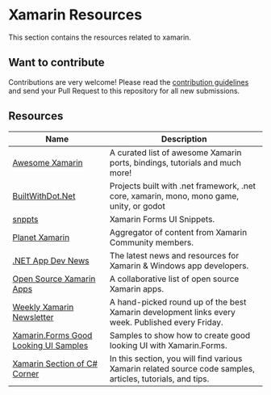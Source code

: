 # Xamarin Resources

This section contains the resources related to xamarin.

## Want to contribute

Contributions are very welcome! Please read the [contribution guidelines](contributing-guidelines.md) and send your Pull Request to this repository for all new submissions.

## Resources

Name | Description
------------ | -------
[Awesome Xamarin](https://github.com/XamSome/awesome-xamarin) | A curated list of awesome Xamarin ports, bindings, tutorials and much more!
[BuiltWithDot.Net](https://builtwithdot.net/) | Projects built with .net framework, .net core, xamarin, mono, mono game, unity, or godot
[snppts](http://snppts.io/) | Xamarin Forms UI Snippets.
[Planet Xamarin](https://www.planetxamarin.com/) | Aggregator of content from Xamarin Community members.
[.NET App Dev News](https://links.danrigby.com/) | The latest news and resources for Xamarin & Windows app developers.
[Open Source Xamarin Apps](https://github.com/wcoder/open-source-xamarin-apps) | A collaborative list of open source Xamarin apps.
[Weekly Xamarin Newsletter](http://weeklyxamarin.com/) | A hand-picked round up of the best Xamarin development links every week. Published every Friday.
[Xamarin.Forms Good Looking UI Samples](https://github.com/jsuarezruiz/xamarin-forms-goodlooking-UI) | Samples to show how to create good looking UI with Xamarin.Forms.
[Xamarin Section of C# Corner](https://www.c-sharpcorner.com/technologies/xamarin) | In this section, you will find various Xamarin related source code samples, articles, tutorials, and tips.

